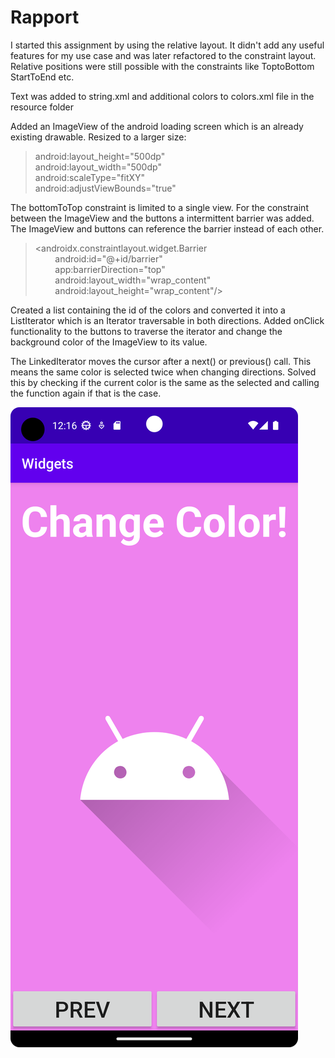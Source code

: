 
# Rapport

I started this assignment by using the relative layout. It didn't add any useful features for my use
case and was later refactored to the constraint layout. Relative positions were still possible 
with the constraints like ToptoBottom StartToEnd etc.

Text was added to string.xml and additional colors to colors.xml file in the resource folder

Added an ImageView of the android loading screen which is an already existing drawable.
Resized to a larger size:

> android:layout_height="500dp"  
> android:layout_width="500dp"  
> android:scaleType="fitXY"  
> android:adjustViewBounds="true"  

The bottomToTop constraint is limited to a single view. For the constraint between the ImageView 
and the buttons a intermittent barrier was added. The ImageView and buttons can reference the 
barrier instead of each other.

> <androidx.constraintlayout.widget.Barrier  
>         android:id="@+id/barrier"  
>         app:barrierDirection="top"  
>         android:layout_width="wrap_content"  
>         android:layout_height="wrap_content"/>

Created a list containing the id of the colors and converted it into a ListIterator which is an 
Iterator traversable in both directions.
Added onClick functionality to the buttons to traverse the iterator and change the background color
of the ImageView to its value.

The LinkedIterator moves the cursor after a next() or previous() call. This means the same color is 
selected twice when changing directions. Solved this by checking if the current color is the same as
the selected and calling the function again if that is the case.


![](mainView.png)